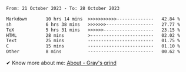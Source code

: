 <!--START_SECTION:waka-->

```txt
From: 21 October 2023 - To: 28 October 2023

Markdown       10 hrs 14 mins  >>>>>>>>>>>--------------   42.84 %
sh             6 hrs 38 mins   >>>>>>>------------------   27.77 %
TeX            5 hrs 31 mins   >>>>>>-------------------   23.15 %
HTML           28 mins         >------------------------   02.02 %
Text           25 mins         -------------------------   01.75 %
C              15 mins         -------------------------   01.10 %
Other          8 mins          -------------------------   00.62 %
```

<!--END_SECTION:waka-->

<!-- [![grayxu's github stats](https://github-readme-stats.vercel.app/api?username=grayxu&count_private=true&show_icons=true)](https://github.com/grayxu) -->

✔ Know more about me: [About - Gray's grind](https://www.grayxu.cn/)
